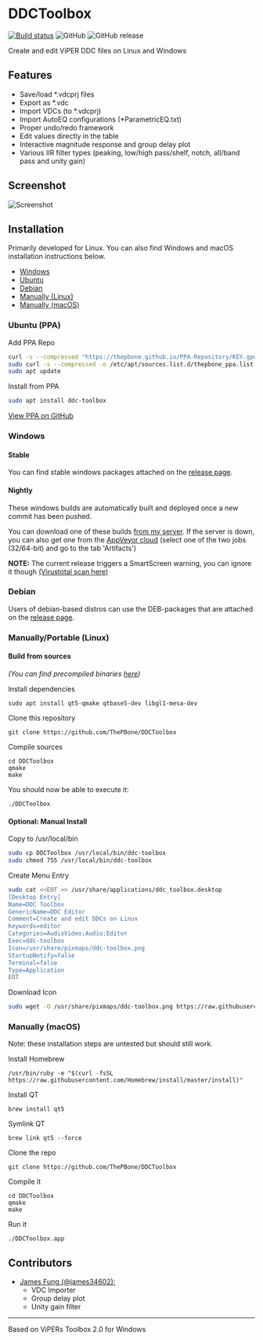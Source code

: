 # DDCToolbox
[![Build status](https://ci.appveyor.com/api/projects/status/7akte2nk20j6u9w1?svg=true)](https://ci.appveyor.com/project/ThePBone/ddctoolbox)
![GitHub](https://img.shields.io/github/license/ThePBone/DDCToolbox) ![GitHub release](https://img.shields.io/github/release/ThePBone/DDCToolbox)

Create and edit ViPER DDC files on Linux and Windows

## Features
 * Save/load *.vdcprj files
 * Export as *.vdc
 * Import VDCs (to *.vdcprj)
 * Import AutoEQ configurations (*ParametricEQ.txt)
 * Proper undo/redo framework 
 * Edit values directly in the table
 * Interactive magnitude response and group delay plot
 * Various IIR filter types (peaking, low/high pass/shelf, notch, all/band pass and unity gain)

## Screenshot

![Screenshot](https://github.com/ThePBone/DDCToolbox/blob/master/img/screenshot.png?raw=true)

## Installation
Primarily developed for Linux. You can also find Windows and macOS installation instructions below.
  * [Windows](#windows)
  * [Ubuntu](#ubuntu-ppa)
  * [Debian](#debian)
  * [Manually (Linux)](#manuallyportable-linux)
  * [Manually (macOS)](#manually-macos)
### Ubuntu (PPA)
Add PPA Repo
```bash
curl -s --compressed "https://thepbone.github.io/PPA-Repository/KEY.gpg" | sudo apt-key add -
sudo curl -s --compressed -o /etc/apt/sources.list.d/thepbone_ppa.list "https://thepbone.github.io/PPA-Repository/thepbone_ppa.list"
sudo apt update
```
Install from PPA
```bash
sudo apt install ddc-toolbox
```
[View PPA on GitHub](https://github.com/ThePBone/PPA-Repository)

### Windows

#### Stable
You can find stable windows packages attached on the [release page](https://github.com/ThePBone/DDCToolbox/releases).

#### Nightly
These windows builds are automatically built and deployed once a new commit has been pushed.

You can download one of these builds [from my server](https://nightly.thebone.cf/ddctoolbox-win/?C=M;O=D).
If the server is down, you can also get one from the [AppVeyor cloud](https://ci.appveyor.com/project/ThePBone/ddctoolbox) (select one of the two jobs (32/64-bit) and go to the tab 'Artifacts')

**NOTE:** The current release triggers a SmartScreen warning, you can ignore it though [(Virustotal scan here)](https://www.virustotal.com/gui/file/f54e6a9502a4f09cf9aa8b136d8f2c9ae9f643f9940af7af40027cbadc3ec004/detection)

### Debian
Users of debian-based distros can use the DEB-packages that are attached on the [release page](https://github.com/ThePBone/DDCToolbox/releases).

### Manually/Portable (Linux)
#### Build from sources
_(You can find precompiled binaries [here](https://github.com/ThePBone/DDCToolbox/releases))_

 Install dependencies
  
    sudo apt install qt5-qmake qtbase5-dev libgl1-mesa-dev

Clone this repository

    git clone https://github.com/ThePBone/DDCToolbox

Compile sources

    cd DDCToolbox
    qmake
    make
    
You should now be able to execute it:

    ./DDCToolbox


#### Optional: Manual Install
Copy to /usr/local/bin
```bash
sudo cp DDCToolbox /usr/local/bin/ddc-toolbox
sudo chmod 755 /usr/local/bin/ddc-toolbox
```
Create Menu Entry
```bash
sudo cat <<EOT >> /usr/share/applications/ddc_toolbox.desktop
[Desktop Entry]
Name=DDC Toolbox
GenericName=DDC Editor
Comment=Create and edit DDCs on Linux
Keywords=editor
Categories=AudioVideo;Audio;Editor
Exec=ddc-toolbox
Icon=/usr/share/pixmaps/ddc-toolbox.png
StartupNotify=false
Terminal=false
Type=Application
EOT
```
Download Icon
```bash
sudo wget -O /usr/share/pixmaps/ddc-toolbox.png https://raw.githubusercontent.com/ThePBone/DDCToolbox/master/img/icon.png -q --show-progress
```
### Manually (macOS)
Note: these installation steps are untested but should still work.

Install Homebrew
   
    /usr/bin/ruby -e "$(curl -fsSL https://raw.githubusercontent.com/Homebrew/install/master/install)"

Install QT
    
    brew install qt5

Symlink QT

    brew link qt5 --force

Clone the repo
    
    git clone https://github.com/ThePBone/DDCToolbox

Compile it

    cd DDCToolbox
    qmake
    make

Run it
    
    ./DDCToolbox.app

## Contributors
* [James Fung (@james34602):](https://github.com/james34602)
  * VDC Importer
  * Group delay plot
  * Unity gain filter 
_____________
Based on ViPERs Toolbox 2.0 for Windows
